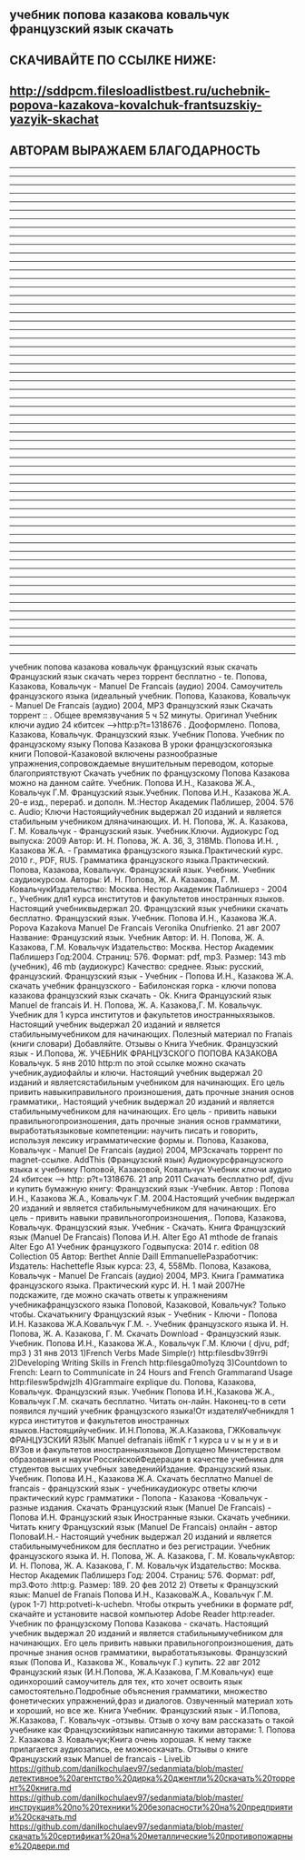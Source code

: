учебник попова казакова ковальчук французский язык скачать
--------------------------------------------------
СКАЧИВАЙТЕ ПО ССЫЛКЕ НИЖЕ:
--------------------------------------------------
http://sddpcm.filesloadlistbest.ru/uchebnik-popova-kazakova-kovalchuk-frantsuzskiy-yazyik-skachat
--------------------------------------------------
АВТОРАМ ВЫРАЖАЕМ БЛАГОДАРНОСТЬ
--------------------------------------------------
--------------------------------------------------
--------------------------------------------------
--------------------------------------------------
--------------------------------------------------
--------------------------------------------------
--------------------------------------------------
--------------------------------------------------
--------------------------------------------------
--------------------------------------------------
--------------------------------------------------
--------------------------------------------------
--------------------------------------------------
--------------------------------------------------
--------------------------------------------------
--------------------------------------------------
--------------------------------------------------
--------------------------------------------------
--------------------------------------------------
--------------------------------------------------
--------------------------------------------------
--------------------------------------------------
--------------------------------------------------
--------------------------------------------------
--------------------------------------------------
--------------------------------------------------
--------------------------------------------------
--------------------------------------------------
--------------------------------------------------
--------------------------------------------------
--------------------------------------------------
--------------------------------------------------
--------------------------------------------------
--------------------------------------------------
--------------------------------------------------
--------------------------------------------------
--------------------------------------------------
--------------------------------------------------
--------------------------------------------------
--------------------------------------------------
--------------------------------------------------
--------------------------------------------------
--------------------------------------------------
--------------------------------------------------
--------------------------------------------------
--------------------------------------------------
--------------------------------------------------
--------------------------------------------------
--------------------------------------------------
--------------------------------------------------
--------------------------------------------------
--------------------------------------------------
--------------------------------------------------
--------------------------------------------------
--------------------------------------------------
--------------------------------------------------
--------------------------------------------------
--------------------------------------------------
--------------------------------------------------
учебник попова казакова ковальчук французский язык скачать Французский язык скачать через торрент бесплатно - te. Попова, Казакова, Ковальчук - Manuel De Francais (аудио) 2004. Самоучитель французского языка (идеальный учебник. Попова, Казакова, Ковальчук - Manuel De Francais (аудио) 2004, MP3 Французский язык  Скачать торрент :: .  Общее времязвучания 5 ч 52 минуты. Оригинал Учебник  ключи  аудио 24 кбитсек -->http:p?t=1318676 . Дооформлено. Попова, Казакова, Ковальчук. Французский язык. Учебник Попова. Учебник по французскому языку Попова Казакова  В уроки французскогоязыка книги Поповой-Казаковой включены разнообразные упражнения,сопровождаемые внушительным переводом, которые благоприятствуют Скачать учебник по французскому Попова Казакова можно на данном сайте. Учебник. Попова И.Н., Казакова Ж.А., Ковальчук Г.М. Французский язык.Учебник. Попова И.Н., Казакова Ж.А. 20-е изд., перераб. и дополн.  М.:Нестор Академик Паблишер, 2004.  576 с.  Audio;  Ключи Настоящийучебник выдержал 20 изданий и является стабильным учебником дляначинающих. И. Н. Попова, Ж. А. Казакова, Г. М. Ковальчук - Французский язык. Учебник.Ключи. Аудиокурс Год выпуска: 2009 Автор: И. Н. Попова, Ж. А. 36, 3, 318Mb. Попова И.Н. , Казакова Ж.А. - Грамматика французского языка.Практический курс. 2010 г., PDF, RUS. Грамматика французского языка.Практический. Попова, Казакова, Ковальчук. Французский язык. Учебник. Учебник саудиокурсом. Авторы: И. Н. Попова, Ж. А. Казакова, Г. М. КовальчукИздательство: Москва. Нестор Академик Паблишерз - 2004 г., Учебник для1 курса институтов и факультетов иностранных языков. Настоящий учебниквыдержал 20. Французский язык учебники скачать бесплатно. Французский язык. Учебник. Попова И.Н., Казакова Ж.А. Popova Kazakova Manuel De Francais  Veronika Onufrienko. 21 авг 2007  Название: Французский язык. Учебник Автор: И. Н. Попова, Ж. А. Казакова, Г.М. Ковальчук Издательство: Москва. Нестор Академик Паблишерз Год:2004. Страниц: 576. Формат: pdf, mp3. Размер: 143 mb (учебник), 46 mb (аудиокурс) Качество: среднее. Язык: русский, французский. Французский язык - Учебник - Попова И.Н., Казакова Ж.А. скачать учебник французского - Бабилонская горка -
ключи попова казакова французский язык скачать - Ok. Книга Французский язык  Manuel de francais И. Н. Попова, Ж. А. Казакова,Г. М. Ковальчук. Учебник для 1 курса институтов и факультетов иностранныхязыков. Настоящий учебник выдержал 20 изданий и является стабильнымучебником для начинающих. Полезный материал по Franais (книги  словари) Добавляйте. Отзывы о Книга Учебник. Французский язык - И.Попова, Ж. УЧЕБНИК ФРАНЦУЗСКОГО ПОПОВА КАЗАКОВА Ковальчук. 5 янв 2010  http:m по этой ссылке можно скачать учебник,аудиофайлы и ключи. Настоящий учебник выдержал 20 изданий и являетсястабильным учебником для начинающих. Его цель  привить навыкиправильного произношения, дать прочные знания основ грамматики,. Настоящий учебник выдержал 20 изданий и является стабильнымучебником для начинающих. Его цель - привить навыки правильногопроизношения, дать прочные знания основ грамматики, выработатьязыковые компетенции: научить писать и говорить, используя лексику играмматические формы и. Попова, Казакова, Ковальчук - Manuel De Francais (аудио) 2004, MP3скачать торрент по magnet-ссылке. AddThis  (Французский язык) Аудиокурсфранцузского языка к учебнику Поповой, Казаковой, Ковальчук  Учебник ключи  аудио 24 кбитсек --> http: p?t=1318676. 21 апр 2011  Скачать бесплатно pdf, djvu и купить бумажную книгу: Французский язык -Учебник. Автор : Попова И.Н., Казакова Ж.А., Ковальчук Г.М. 2004.Настоящий учебник выдержал 20 изданий и является стабильнымучебником для начинающих. Его цель - привить навыки правильногопроизношения,. Попова, Казакова, Ковальчук. Французский язык. Учебник - Скачать. Книга Французский язык (Manuel De Francais) Попова И.Н. Alter Ego A1 mthode de franais  Alter Ego A1 Учебник французкого Годвыпуска: 2014 г. edition 08 Collection 05 Автор: Berthet Annie Daill EmmanuelleРазработчик:  Издатель: Hachettefle Язык курса: 23, 4, 558Mb. Попова, Казакова, Ковальчук - Manuel De Francais (аудио) 2004, MP3. Книга Грамматика французского языка. Практический курс И. Н. 1 май 2007Не подскажите, где можно скачать ответы к упражнениям учебникафранцузского языка Поповой, Казаковой, Ковальчук? Только чтобы. Скачатькнигу Французский язык - Учебник - Ключи - Попова И.Н. Казакова Ж.А.Ковальчук Г.М. -. Учебник французского языка И. Н. Попова, Ж. А. Казакова, Г. М. Скачать  Download - Французский язык. Учебник. Попова И.Н., Казакова Ж.А., Ковальчук Г.М.  Ключи ( djvu, pdf; mp3 )
31 янв 2013  1)French Verbs Made Simple(r) http:filesdbv39rr9i 2)Developing Writing Skills in French http:filesga0mo1yzq 3)Countdown to French: Learn to Communicate in 24 Hours and French Grammarand Usage http:filesw5pdwjzlh 4)Grammaire explique du. Попова, Казакова, Ковальчук. Французский язык. Учебник Попова И.Н.,Казакова Ж.А., Ковальчук Г.М. скачать бесплатно. Читать он-лайн. Наконец-то в сети появился лучший учебник французского языка!От издателяУчебникдля 1 курса институтов и факультетов иностранных языков.Настоящийучебник. И.Н.Попова, Ж.А.Казакова, ГЖКовальчук ФРАНЦУЗСКИЙ ЯЗЫК Manuel defranais ii6mK г 1 курса u v    ы н у и в и ВУЗов и факультетов иностранныхязыков Допущено Министерством образования и науки РоссийскойФедерации в качестве учебника для студентов высших учебных заведенийИздание. Французский язык. Учебник. Попова И.Н., Казакова Ж.А. Скачать бесплатно Manuel de francais - французский язык - учебникаудиокурс ответы ключи практический курс грамматики - Попопа - Казакова -Ковальчук - разные издания. Скачать Французский язык (Manuel De Francais) - Попова И.Н. Французский язык  Иностранные языки. Скачать учебники. Читать книгу Французский язык (Manuel De Francais) онлайн - автор ПоповаИ.Н.- Настоящий учебник выдержал 20 изданий и является стабильнымучебником для бесплатно и без регистрации. Учебник французского языка И. Н. Попова, Ж. А. Казакова, Г. М. КовальчукАвтор: И. Н. Попова, Ж. А. Казакова, Г. М. Ковальчук Издательство: Москва. Нестор Академик Паблишерз Год: 2004. Страниц: 576. Формат: pdf, mp3.Фото :http:g. Размер: 189. 20 фев 2012  2) Ответы к Французский язык: Manuel de Franais Попова И.Н., КазаковаЖ.А., Ковальчук Г.М. (урок 1-7) http:potveti-k-uchebn.  Чтобы открыть учебники в формате pdf, скачайте и установите насвой компьютер Adobe Reader http:reader. Учебник по французскому Попова Казакова - скачать. Настоящий учебник выдержал 20 изданий и является стабильнымучебником для начинающих. Его цель  привить навыки правильногопроизношения, дать прочные знания основ грамматики, выработатьязыковы. Французский язык (Попова И., Казакова Ж., Ковальчук Г.)  купить. 22 авг 2012  Французский язык (И.Н.Попова, Ж.А.Казакова, Г.М.Ковальчук)  еще одинхороший самоучитель для тех, кто хочет освоить язык самостоятельно.Подробные объяснения грамматики, множество фонетических упражнений,фраз и диалогов. Озвученный материал хоть и хороший, но все же. Книга Учебник. Французский язык - И.Попова, Ж.Казакова, Г. Ковальчук -отзывы. Отзыв о  хочу вам рассказать о такой учебнике как Французскийязык написанную такими авторами: 1. Попова 2. Казакова 3. Ковальчук;Книга очень хорошая.  К нему также прилагается аудиозапись, ее можноскачать.
Отзывы о книге Французский язык  Manuel de francais - LiveLib
https://github.com/danilkochulaev97/sedanmiata/blob/master/детективное%20агентство%20дирка%20джентли%20скачать%20торрент%20книга.md
https://github.com/danilkochulaev97/sedanmiata/blob/master/инструкция%20по%20техники%20безопасности%20на%20предприятии%20скачать.md
https://github.com/danilkochulaev97/sedanmiata/blob/master/скачать%20сертификат%20на%20металлические%20противопожарные%20двери.md